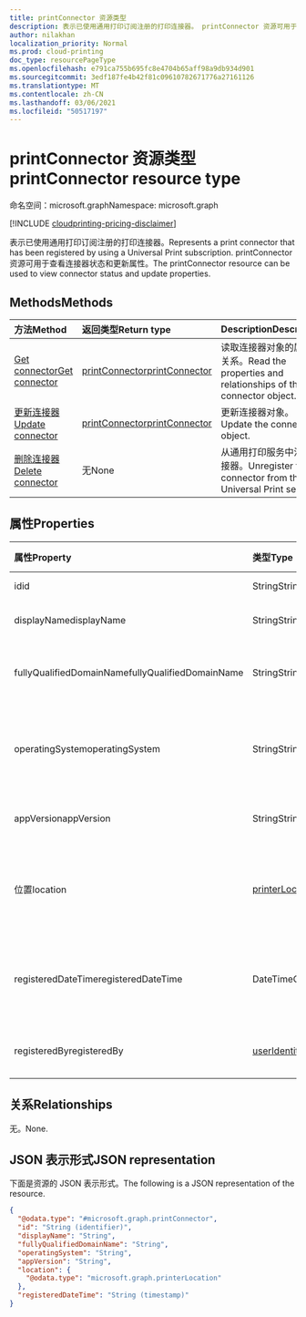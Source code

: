 ```yaml
---
title: printConnector 资源类型
description: 表示已使用通用打印订阅注册的打印连接器。 printConnector 资源可用于查看连接器状态和更新属性。
author: nilakhan
localization_priority: Normal
ms.prod: cloud-printing
doc_type: resourcePageType
ms.openlocfilehash: e791ca755b695fc8e4704b65aff98a9db934d901
ms.sourcegitcommit: 3edf187fe4b42f81c09610782671776a27161126
ms.translationtype: MT
ms.contentlocale: zh-CN
ms.lasthandoff: 03/06/2021
ms.locfileid: "50517197"
---
```

# <a name="printconnector-resource-type"></a><span data-ttu-id="4b851-104">printConnector 资源类型</span><span class="sxs-lookup"><span data-stu-id="4b851-104">printConnector resource type</span></span>

<span data-ttu-id="4b851-105">命名空间：microsoft.graph</span><span class="sxs-lookup"><span data-stu-id="4b851-105">Namespace: microsoft.graph</span></span>

[!INCLUDE [cloudprinting-pricing-disclaimer](../../includes/cloudprinting-pricing-disclaimer.md)]

<span data-ttu-id="4b851-106">表示已使用通用打印订阅注册的打印连接器。</span><span class="sxs-lookup"><span data-stu-id="4b851-106">Represents a print connector that has been registered by using a Universal Print subscription.</span></span> <span data-ttu-id="4b851-107">printConnector 资源可用于查看连接器状态和更新属性。</span><span class="sxs-lookup"><span data-stu-id="4b851-107">The printConnector resource can be used to view connector status and update properties.</span></span>

## <a name="methods"></a><span data-ttu-id="4b851-108">Methods</span><span class="sxs-lookup"><span data-stu-id="4b851-108">Methods</span></span>
|<span data-ttu-id="4b851-109">方法</span><span class="sxs-lookup"><span data-stu-id="4b851-109">Method</span></span>|<span data-ttu-id="4b851-110">返回类型</span><span class="sxs-lookup"><span data-stu-id="4b851-110">Return type</span></span>|<span data-ttu-id="4b851-111">Description</span><span class="sxs-lookup"><span data-stu-id="4b851-111">Description</span></span>|
|:---|:---|:---|
| [<span data-ttu-id="4b851-112">Get connector</span><span class="sxs-lookup"><span data-stu-id="4b851-112">Get connector</span></span>](../api/printconnector-get.md) | [<span data-ttu-id="4b851-113">printConnector</span><span class="sxs-lookup"><span data-stu-id="4b851-113">printConnector</span></span>](printconnector.md) | <span data-ttu-id="4b851-114">读取连接器对象的属性和关系。</span><span class="sxs-lookup"><span data-stu-id="4b851-114">Read the properties and relationships of the connector object.</span></span> |
| [<span data-ttu-id="4b851-115">更新连接器</span><span class="sxs-lookup"><span data-stu-id="4b851-115">Update connector</span></span>](../api/printconnector-update.md) | [<span data-ttu-id="4b851-116">printConnector</span><span class="sxs-lookup"><span data-stu-id="4b851-116">printConnector</span></span>](printconnector.md) | <span data-ttu-id="4b851-117">更新连接器对象。</span><span class="sxs-lookup"><span data-stu-id="4b851-117">Update the connector object.</span></span> |
| [<span data-ttu-id="4b851-118">删除连接器</span><span class="sxs-lookup"><span data-stu-id="4b851-118">Delete connector</span></span>](../api/printconnector-delete.md) | <span data-ttu-id="4b851-119">无</span><span class="sxs-lookup"><span data-stu-id="4b851-119">None</span></span> | <span data-ttu-id="4b851-120">从通用打印服务中注销连接器。</span><span class="sxs-lookup"><span data-stu-id="4b851-120">Unregister the connector from the Universal Print service.</span></span> |

## <a name="properties"></a><span data-ttu-id="4b851-121">属性</span><span class="sxs-lookup"><span data-stu-id="4b851-121">Properties</span></span>
|<span data-ttu-id="4b851-122">属性</span><span class="sxs-lookup"><span data-stu-id="4b851-122">Property</span></span>|<span data-ttu-id="4b851-123">类型</span><span class="sxs-lookup"><span data-stu-id="4b851-123">Type</span></span>|<span data-ttu-id="4b851-124">说明</span><span class="sxs-lookup"><span data-stu-id="4b851-124">Description</span></span>|
|:---|:---|:---|
|<span data-ttu-id="4b851-125">id</span><span class="sxs-lookup"><span data-stu-id="4b851-125">id</span></span>|<span data-ttu-id="4b851-126">String</span><span class="sxs-lookup"><span data-stu-id="4b851-126">String</span></span>| <span data-ttu-id="4b851-127">只读。</span><span class="sxs-lookup"><span data-stu-id="4b851-127">Read-only.</span></span>|
|<span data-ttu-id="4b851-128">displayName</span><span class="sxs-lookup"><span data-stu-id="4b851-128">displayName</span></span>|<span data-ttu-id="4b851-129">String</span><span class="sxs-lookup"><span data-stu-id="4b851-129">String</span></span>|<span data-ttu-id="4b851-130">连接器的名称。</span><span class="sxs-lookup"><span data-stu-id="4b851-130">The name of the connector.</span></span>|
|<span data-ttu-id="4b851-131">fullyQualifiedDomainName</span><span class="sxs-lookup"><span data-stu-id="4b851-131">fullyQualifiedDomainName</span></span>|<span data-ttu-id="4b851-132">String</span><span class="sxs-lookup"><span data-stu-id="4b851-132">String</span></span>|<span data-ttu-id="4b851-133">连接器计算机主机名。</span><span class="sxs-lookup"><span data-stu-id="4b851-133">The connector machine's hostname.</span></span>|
|<span data-ttu-id="4b851-134">operatingSystem</span><span class="sxs-lookup"><span data-stu-id="4b851-134">operatingSystem</span></span>|<span data-ttu-id="4b851-135">String</span><span class="sxs-lookup"><span data-stu-id="4b851-135">String</span></span>|<span data-ttu-id="4b851-136">连接器计算机的操作系统版本。</span><span class="sxs-lookup"><span data-stu-id="4b851-136">The connector machine's operating system version.</span></span>|
|<span data-ttu-id="4b851-137">appVersion</span><span class="sxs-lookup"><span data-stu-id="4b851-137">appVersion</span></span>|<span data-ttu-id="4b851-138">String</span><span class="sxs-lookup"><span data-stu-id="4b851-138">String</span></span>|<span data-ttu-id="4b851-139">连接器的版本。</span><span class="sxs-lookup"><span data-stu-id="4b851-139">The connector's version.</span></span>|
|<span data-ttu-id="4b851-140">位置</span><span class="sxs-lookup"><span data-stu-id="4b851-140">location</span></span>|[<span data-ttu-id="4b851-141">printerLocation</span><span class="sxs-lookup"><span data-stu-id="4b851-141">printerLocation</span></span>](printerlocation.md)|<span data-ttu-id="4b851-142">连接器的物理和/或组织位置。</span><span class="sxs-lookup"><span data-stu-id="4b851-142">The physical and/or organizational location of the connector.</span></span>|
|<span data-ttu-id="4b851-143">registeredDateTime</span><span class="sxs-lookup"><span data-stu-id="4b851-143">registeredDateTime</span></span>|<span data-ttu-id="4b851-144">DateTimeOffset</span><span class="sxs-lookup"><span data-stu-id="4b851-144">DateTimeOffset</span></span>|<span data-ttu-id="4b851-145">连接器注册时的日期/时间Offset。</span><span class="sxs-lookup"><span data-stu-id="4b851-145">The DateTimeOffset when the connector was registered.</span></span>|
|<span data-ttu-id="4b851-146">registeredBy</span><span class="sxs-lookup"><span data-stu-id="4b851-146">registeredBy</span></span>|[<span data-ttu-id="4b851-147">userIdentity</span><span class="sxs-lookup"><span data-stu-id="4b851-147">userIdentity</span></span>](useridentity.md)|<span data-ttu-id="4b851-148">注册连接器的用户。</span><span class="sxs-lookup"><span data-stu-id="4b851-148">The user who registered the connector.</span></span>|

## <a name="relationships"></a><span data-ttu-id="4b851-149">关系</span><span class="sxs-lookup"><span data-stu-id="4b851-149">Relationships</span></span>
<span data-ttu-id="4b851-150">无。</span><span class="sxs-lookup"><span data-stu-id="4b851-150">None.</span></span>

## <a name="json-representation"></a><span data-ttu-id="4b851-151">JSON 表示形式</span><span class="sxs-lookup"><span data-stu-id="4b851-151">JSON representation</span></span>
<span data-ttu-id="4b851-152">下面是资源的 JSON 表示形式。</span><span class="sxs-lookup"><span data-stu-id="4b851-152">The following is a JSON representation of the resource.</span></span>
<!-- {
  "blockType": "resource",
  "keyProperty": "id",
  "@odata.type": "microsoft.graph.printConnector",
  "openType": false
}
-->
``` json
{
  "@odata.type": "#microsoft.graph.printConnector",
  "id": "String (identifier)",
  "displayName": "String",
  "fullyQualifiedDomainName": "String",
  "operatingSystem": "String",
  "appVersion": "String",
  "location": {
    "@odata.type": "microsoft.graph.printerLocation"
  },
  "registeredDateTime": "String (timestamp)"
}
```